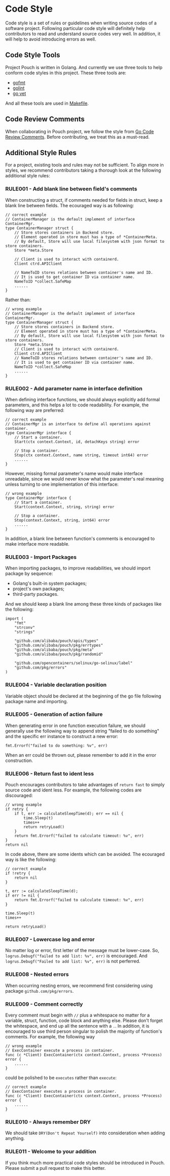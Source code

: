 # Code Style

Code style is a set of rules or guidelines when writing source codes of a software project. Following particular code style will definitely help contributors to read and understand source codes very well. In addition, it will help to avoid introducing errors as well.

## Code Style Tools

Project Pouch is written in Golang. And currently we use three tools to help conform code styles in this project. These three tools are:

* [gofmt](https://golang.org/cmd/gofmt)
* [golint](https://github.com/golang/lint)
* [go vet](https://golang.org/cmd/vet/)

And all these tools are used in [Makefile](../../Makefile).

## Code Review Comments

When collaborating in Pouch project, we follow the style from [Go Code Review Comments](https://github.com/golang/go/wiki/CodeReviewComments). Before contributing, we treat this as a must-read.

## Additional Style Rules

For a project, existing tools and rules may not be sufficient. To align more in styles, we recommend contributors taking a thorough look at the following additional style rules:

### RULE001 - Add blank line between field's comments

When constructing a struct, if comments needed for fields in struct, keep a blank line between fields. The ecouraged way is as following:

``` golang
// correct example
// ContainerManager is the default implement of interface ContainerMgr.
type ContainerManager struct {
	// Store stores containers in Backend store.
	// Element operated in store must has a type of *ContainerMeta.
	// By default, Store will use local filesystem with json format to store containers.
	Store *meta.Store

	// Client is used to interact with containerd.
	Client ctrd.APIClient

	// NameToID stores relations between container's name and ID.
	// It is used to get container ID via container name.
	NameToID *collect.SafeMap
	......
}
```

Rather than:

```golang
// wrong example
// ContainerManager is the default implement of interface ContainerMgr.
type ContainerManager struct {
	// Store stores containers in Backend store.
	// Element operated in store must has a type of *ContainerMeta.
	// By default, Store will use local filesystem with json format to store containers.
	Store *meta.Store
	// Client is used to interact with containerd.
	Client ctrd.APIClient
	// NameToID stores relations between container's name and ID.
	// It is used to get container ID via container name.
	NameToID *collect.SafeMap
	......
}
```

### RULE002 - Add parameter name in interface definition

When defining interface functions, we should always explicitly add formal parameters, and this helps a lot to code readability. For example, the following way are preferred:

``` golang
// correct example
// ContainerMgr is an interface to define all operations against container.
type ContainerMgr interface {
	// Start a container.
	Start(ctx context.Context, id, detachKeys string) error

	// Stop a container.
	Stop(ctx context.Context, name string, timeout int64) error
	......
}
```

However, missing formal parameter's name would make interface unreadable, since we would never know what the parameter's real meaning unless turning to one implementation of this interface:

``` golang
// wrong example
type ContainerMgr interface {
	// Start a container.
	Start(context.Context, string, string) error

	// Stop a container.
	Stop(context.Context, string, int64) error
	......
}

```

In addition, a blank line between function's comments is encouraged to make interface more readable.

### RULE003 - Import Packages

When importing packages, to improve readabilities, we should import package by sequence:

* Golang's built-in system packages;
* project's own packages;
* third-party packages.

And we should keep a blank line among these three kinds of packages like the following:

``` golang
import (
	"fmt"
	"strconv"
	"strings"

	"github.com/alibaba/pouch/apis/types"
	"github.com/alibaba/pouch/pkg/errtypes"
	"github.com/alibaba/pouch/pkg/meta"
	"github.com/alibaba/pouch/pkg/randomid"

	"github.com/opencontainers/selinux/go-selinux/label"
	"github.com/pkg/errors"
)
```

### RULE004 - Variable declaration position

Variable object should be declared at the beginning of the go file following package name and importing.

### RULE005 - Generation of action failure

When generating error in one function execution failure, we should generally use the following way to append string "failed to do something" and the specific err instance to construct a new error:

``` golang
fmt.Errorf("failed to do something: %v", err)
```

When an err could be thrown out, please remember to add it in the error construction.

### RULE006 - Return fast to ident less

Pouch encourages contributors to take advantages of `return fast` to simply source code and ident less. For example, the following codes are discouraged:

``` golang
// wrong example
if retry {
	if t, err := calculateSleepTime(d); err == nil {
		time.Sleep(t)
		times++
		return retryLoad()
	}
	return fmt.Errorf("failed to calculate timeout: %v", err)
}
return nil
```

In code above, there are some idents which can be avoided. The ecouraged way is like the following:

``` golang
// correct example
if !retry {
	return nil
}

t, err := calculateSleepTime(d);
if err != nil {
	return fmt.Errorf("failed to calculate timeout: %v", err)
}

time.Sleep(t)
times++

return retryLoad()
```

### RULE007 - Lowercase log and error

No matter log or error, first letter of the message must be lower-case. So, `logrus.Debugf("failed to add list: %v", err)` is encouraged. And `logrus.Debugf("Failed to add list: %v", err)` is not perferred.

### RULE008 - Nested errors

When occurring nesting errors, we recommend first considering using package `github.com/pkg/errors`.

### RULE009 - Comment correctly

Every comment must begin with `//` plus a whitespace no matter for a variable, struct, function, code block and anything else. Please don't forget the whitespace, and end up all the sentence with a `.`. In addition, it is encouraged to use third person singular to polish the majority of function's comments. For example, the following way

```golang
// wrong example
// ExecContainer execute a process in container.
func (c *Client) ExecContainer(ctx context.Context, process *Process) error {
	......
}
```

could be polished to be `executes` rather than `execute`:

```golang
// correct example
// ExecContainer executes a process in container.
func (c *Client) ExecContainer(ctx context.Context, process *Process) error {
	......
}
```

### RULE010 - Always remember DRY

We should take `DRY(Don't Repeat Yourself)` into consideration when adding anything.

### RULE011 - Welcome to your addition

If you think much more practical code styles should be introduced in Pouch. Please submit a pull request to make this better.
